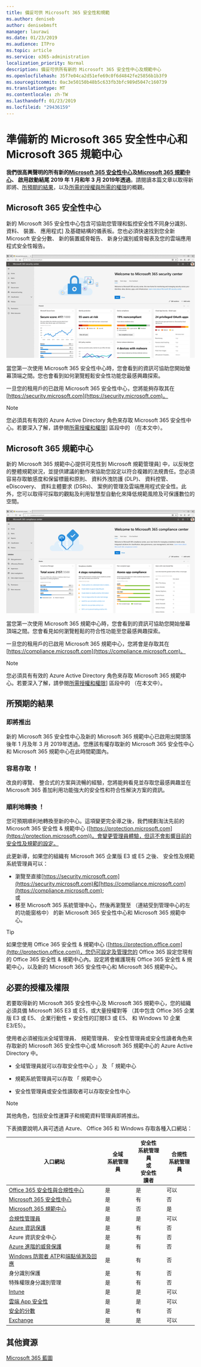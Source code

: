 ```yaml
---
title: 備妥可供 Microsoft 365 安全性和規範
ms.author: deniseb
author: denisebmsft
manager: laurawi
ms.date: 01/23/2019
ms.audience: ITPro
ms.topic: article
ms.service: o365-administration
localization_priority: Normal
description: 備妥可供所有新的 Microsoft 365 安全性中心及規範中心
ms.openlocfilehash: 35f7e04ca2d51efe69c0f6d4842fe25856b1b3f9
ms.sourcegitcommit: 0ac3e50150b48b5c633fb3bfc989d5047c160739
ms.translationtype: MT
ms.contentlocale: zh-TW
ms.lasthandoff: 01/23/2019
ms.locfileid: "29436159"
---
```

# <a name="get-ready-for-the-new-microsoft-365-security-center-and-microsoft-365-compliance-center"></a>準備新的 Microsoft 365 安全性中心和 Microsoft 365 規範中心

**我們很高興聲明的所有新的[Microsoft 365 安全性中心](#microsoft-365-security-center)及[Microsoft 365 規範中心](#microsoft-365-compliance-center)、 啟用啟動結尾 2019 年 1 月和年 3 月 2019年透過**。請閱讀本篇文章以取得新即將、[所預期的結果](#what-to-expect)，以及[所需的授權與所需的權限](#required-licenses-and-permissions)的概觀。

## <a name="microsoft-365-security-center"></a>Microsoft 365 安全性中心

新的 Microsoft 365 安全性中心包含可協助您管理和監控安全性不同身分識別、 資料、 裝置、 應用程式] 及基礎結構的儀表板。您也必須快速找到您全新 Microsoft 安全分數、 新的裝置威脅報告、 新身分識別威脅報表及您的雲端應用程式安全性報告。 

![新的 Microsoft 365 安全性中心](media/m365-security-center.png)

當您第一次使用 Microsoft 365 安全性中心時，您會看到的資訊可協助您開始螢幕頂端之間。您也會看到如何瀏覽輕鬆安全性功能您最感興趣探索。

一旦您的租用戶的已啟用 Microsoft 365 安全性中心，您將能夠存取其在[https://security.microsoft.com](https://security.microsoft.com)。 

> [!NOTE]
> 您必須具有有效的 Azure Active Directory 角色來存取 Microsoft 365 安全性中心。若要深入了解，請參閱[所需授權和權限](#required-licenses-and-permissions)] 區段中的 （在本文中）。

## <a name="microsoft-365-compliance-center"></a>Microsoft 365 規範中心

新的 Microsoft 365 規範中心提供可見性到 Microsoft 規範管理員] 中，以反映您的整體規範狀況，並提供建議的動作來協助您設定以符合複雜的法規責任。您必須容易存取敏感度和保留標籤和原則、 資料外洩防護 (DLP)、 資料控管、 eDiscovery、 資料主體要求 (DSRs)、 案例的管理及雲端應用程式安全性。此外，您可以取得可採取的觀點及利用智慧型自動化來降低規範風險及可保護數位的空間。 

![Microsoft 365 規範中心](media/m365-compliance-center.png)

當您第一次使用 Microsoft 365 規範中心時，您會看到的資訊可協助您開始螢幕頂端之間。您會看見如何瀏覽輕鬆的符合性功能至您最感興趣探索。

一旦您的租用戶的已啟用 Microsoft 365 規範中心，您將會是存取其在[https://compliance.microsoft.com](https://compliance.microsoft.com)。  

> [!NOTE]
> 您必須具有有效的 Azure Active Directory 角色來存取 Microsoft 365 規範中心。若要深入了解，請參閱[所需授權和權限](#required-licenses-and-permissions)] 區段中的 （在本文中）。

## <a name="what-to-expect"></a>所預期的結果

### <a name="coming-soon"></a>即將推出

新的 Microsoft 365 安全性中心及新的 Microsoft 365 規範中心已啟用出開頭落後年 1 月及年 3 月 2019年透過。您應該有權存取新的 Microsoft 365 安全性中心和 Microsoft 365 規範中心在此時間範圍內。

### <a name="easy-access"></a>容易存取 ！

改良的導覽、 整合式的方案與流暢的經驗，您將能夠看見並存取您最感興趣並在 Microsoft 365 善加利用功能強大的安全性和符合性解決方案的資訊。

### <a name="smooth-transition"></a>順利地轉換 ！

您可預期順利地轉換至新的中心。這項變更完全導之後，我們規劃淘汰先前的 Microsoft 365 安全性 & 規範中心 ([https://protection.microsoft.com](https://protection.microsoft.com))。會變更管理員體驗，但這不會影響目前的安全性及規範的設定。

此更新導，如果您的組織有 Microsoft 365 企業版 E3 或 E5 之後、 安全性及規範系統管理員可以：

- 瀏覽至直接[https://security.microsoft.com](https://security.microsoft.com)和[https://compliance.microsoft.com](https://compliance.microsoft.com); <br>或  
- 移至 Microsoft 365 系統管理中心，然後再瀏覽至 （連結受到管理中心的左的功能窗格中） 的新 Microsoft 365 安全性中心和 Microsoft 365 規範中心。

> [!TIP]
> 如果您使用 Office 365 安全性 & 規範中心 ([https://protection.office.com](http://protection.office.com))，您仍可設定及管理您的 Office 365 設定您現有的 Office 365 安全性 & 規範中心內。設定將會維護現有 Office 365 安全性 & 規範中心，以及新的 Microsoft 365 安全性中心和 Microsoft 365 規範中心。  

## <a name="required-licenses-and-permissions"></a>必要的授權及權限

若要取得新的 Microsoft 365 安全性中心及 Microsoft 365 規範中心，您的組織必須具備 Microsoft 365 E3 或 E5，或大量授權對等 （其中包含 Office 365 企業版 E3 或 E5、 企業行動性 + 安全性的訂閱E3 或 E5、 和 Windows 10 企業 E3/E5）。

使用者必須被指派全域管理員、 規範管理員、 安全性管理員或安全性讀者角色來存取新的 Microsoft 365 安全性中心或 Microsoft 365 規範中心的 Azure Active Directory 中。

- 全域管理員就可以存取安全性中心 」 及 「 規範中心

- 規範系統管理員可以存取 「 規範中心

- 安全性管理員或安全性讀取者可以存取安全性中心

> [!NOTE]
> 其他角色，包括安全性運算子和規範資料管理員即將推出。

下表摘要說明人員可透過 Azure、 Office 365 和 Windows 存取各種入口網站：

|入口網站  |全域<br/>系統管理員  |安全性 <br/>系統管理員<br>或<br>安全性<br>讀者 |合規性<br/>系統管理員  |
|---------|---------|---------|---------|
|[Office 365 安全性與合規性中心](https://protection.office.com) |是 |是   |可以 |
|[Microsoft 365 安全性中心](https://security.microsoft.com) |是  | 有  | 否        |
|[Microsoft 365 規範中心](https://compliance.microsoft.com) | 是 | 否 | 是 |
|[合規性管理員](https://aka.ms/compliancemanager) |是 | 是  |可以  |
|[Azure 資訊保護](https://docs.microsoft.com/azure/information-protection) |是 |有 |否 |
|Azure 資訊安全中心  |是 |有 |否 |
|[Azure 進階的威脅保護](https://docs.microsoft.com/azure-advanced-threat-protection/what-is-atp)  |是 |有 |否 |
|[Windows 防禦者 ATP](https://docs.microsoft.com/windows/security/threat-protection/windows-defender-atp/windows-defender-advanced-threat-protection?ocid=tia-260153000#windows-defender-atp)和[端點偵測及回應](https://docs.microsoft.com/windows/security/threat-protection/windows-defender-atp/overview-endpoint-detection-response)     |是 |有 |否 |
|身分識別保護     |是 |有 |否 |
|特殊權限身分識別管理     |是 |有 |否 |
|[Intune](https://docs.microsoft.com/intune)     |是 |是  |可以 |
|[雲端 App 安全性](https://docs.microsoft.com/cloud-app-security/)     |是 |是  |可以 |
|[安全的分數](https://docs.microsoft.com/office365/securitycompliance/office-365-secure-score)     |是 |有 |否 |
|[Exchange](https://docs.microsoft.com/exchange/)     |是 |是  |可以 |

## <a name="additional-resources"></a>其他資源

[Microsoft 365 藍圖](https://www.microsoft.com/microsoft-365/roadmap)

